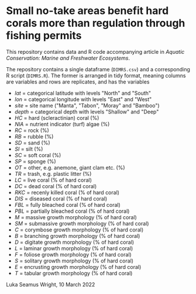 # Small no-take areas benefit hard corals more than regulation through fishing permits
This repository contains data and R code accompanying article  in *Aquatic Conservation: Marine and Freshwater Ecosystems*.

The repository contains a single dataframe (`DIMRS.csv`) and a corresponding R script (`DIMRS.R`). The former is arranged in tidy format, meaning columns are variables and rows are replicates, and has the variables
- *lat* = categorical latitude with levels "North" and "South"
- *lon* = categorical longitude with levels "East" and "West"
- *site* = site name ("Manta", "Tabon", "Moray" and "Bamboo")
- *depth* = categorical depth with levels "Shallow" and "Deep"
- *HC* = hard (scleractinian) coral (%) 
- *NIA* = nutrient indicator (turf) algae (%)
- *RC* = rock (%)
- *RB* = rubble (%)
- *SD* = sand (%)
- *SI* = silt (%)
- *SC* = soft coral (%)
- *SP* = sponge (%)
- *OT* = other, e.g. anemone, giant clam etc. (%)
- *TR* = trash, e.g. plastic litter (%)
- *LC* = live coral (% of hard coral)
- *DC* = dead coral (% of hard coral)
- *RKC* = recenly killed coral (% of hard coral)
- *DIS* = diseased coral (% of hard coral)
- *FBL* = fully bleached coral (% of hard coral)
- *PBL* = partially bleached coral (% of hard coral)
- *M* = massive growth morphology (% of hard coral)
- *SM* = submassive growth morphology (% of hard coral)
- *C* = corymbose growth morphology (% of hard coral)
- *B* = branching growth morphology (% of hard coral)
- *D* = digitate growth morphology (% of hard coral)
- *L* = laminar growth morphology (% of hard coral)
- *F* = foliose growth morphology (% of hard coral)
- *S* = solitary growth morphology (% of hard coral)
- *E* = encrusting growth morphology (% of hard coral)
- *T* = tabular growth morphology (% of hard coral)

Luka Seamus Wright, 10 March 2022
